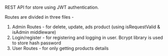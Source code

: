 REST API for store using JWT authentication.

Routes are divided in three files -

1. Admin Routes - for delete, update, ads product (using isRequestValid & isAdmin middleware)
2. Login/register - for registering and logging in user. Bcrypt library is used to store hash password
3. User Routes - for only getting products details
